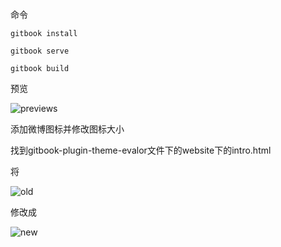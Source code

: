 
命令

`gitbook install`

`gitbook serve`

`gitbook build`

预览

![previews](http://media.servejs.com/gitbook-cli/gitbook-cli.png)

添加微博图标并修改图标大小


找到gitbook-plugin-theme-evalor文件下的website下的intro.html

将

![old](http://media.servejs.com/gitbook-cli/old.png)

修改成

![new](http://media.servejs.com/gitbook-cli/old.png)
